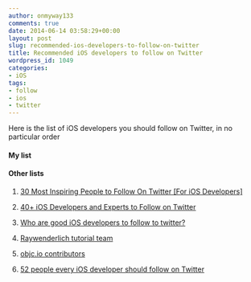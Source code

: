 ```yaml
---
author: onmyway133
comments: true
date: 2014-06-14 03:58:29+00:00
layout: post
slug: recommended-ios-developers-to-follow-on-twitter
title: Recommended iOS developers to follow on Twitter
wordpress_id: 1049
categories:
- iOS
tags:
- follow
- ios
- twitter
---
```


Here is the list of iOS developers you should follow on Twitter, in no particular order



#### My list





#### Other lists







  1. [30 Most Inspiring People to Follow On Twitter [For iOS Developers]](http://www.appdesignvault.com/inspiration-35/)


  2. [40+ iOS Developers and Experts to Follow on Twitter](http://blog.cloudmagic.com/2014/02/20/40-ios-developers-and-experts-to-follow-on-twitter/)


  3. [Who are good iOS developers to follow to twitter?](http://www.quora.com/Who-are-good-iOS-developers-to-follow-to-twitter)


  4. [Raywenderlich tutorial team](https://twitter.com/rwenderlich/lists/raywenderlich-com-team)


  5. [objc.io contributors](http://www.objc.io/contributors.html)


  6. [52 people every iOS developer should follow on Twitter](https://medium.com/ios-os-x-development/52-people-every-ios-developer-should-follow-on-twitter-25ca8915369a)


